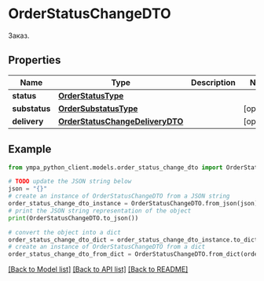 # OrderStatusChangeDTO

Заказ.

## Properties

Name | Type | Description | Notes
------------ | ------------- | ------------- | -------------
**status** | [**OrderStatusType**](OrderStatusType.md) |  | 
**substatus** | [**OrderSubstatusType**](OrderSubstatusType.md) |  | [optional] 
**delivery** | [**OrderStatusChangeDeliveryDTO**](OrderStatusChangeDeliveryDTO.md) |  | [optional] 

## Example

```python
from ympa_python_client.models.order_status_change_dto import OrderStatusChangeDTO

# TODO update the JSON string below
json = "{}"
# create an instance of OrderStatusChangeDTO from a JSON string
order_status_change_dto_instance = OrderStatusChangeDTO.from_json(json)
# print the JSON string representation of the object
print(OrderStatusChangeDTO.to_json())

# convert the object into a dict
order_status_change_dto_dict = order_status_change_dto_instance.to_dict()
# create an instance of OrderStatusChangeDTO from a dict
order_status_change_dto_from_dict = OrderStatusChangeDTO.from_dict(order_status_change_dto_dict)
```
[[Back to Model list]](../README.md#documentation-for-models) [[Back to API list]](../README.md#documentation-for-api-endpoints) [[Back to README]](../README.md)


